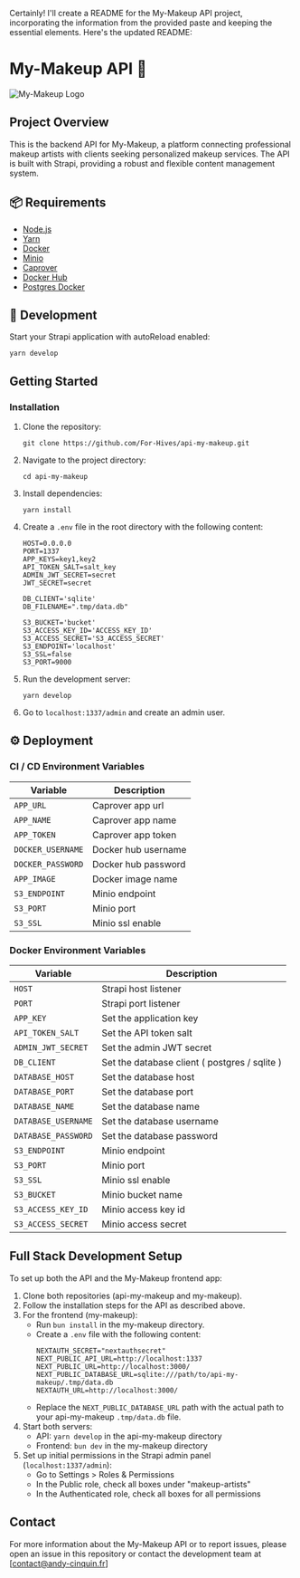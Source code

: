Certainly! I'll create a README for the My-Makeup API project, incorporating the information from the provided paste and keeping the essential elements. Here's the updated README:

# My-Makeup API 💄

![My-Makeup Logo](https://r2-andycinquin.andy-cinquin.fr/pres_mymakeup_0824c6b79e.webp)

## Project Overview

This is the backend API for My-Makeup, a platform connecting professional makeup artists with clients seeking personalized makeup services. The API is built with Strapi, providing a robust and flexible content management system.

## 📦 Requirements

- [Node.js](https://nodejs.org/en/download/)
- [Yarn](https://yarnpkg.com/getting-started/install)
- [Docker](https://docs.docker.com/get-docker/)
- [Minio](https://docs.min.io/docs/minio-docker-quickstart-guide.html)
- [Caprover](https://caprover.com/docs/get-started.html)
- [Docker Hub](https://hub.docker.com/)
- [Postgres Docker](https://hub.docker.com/_/postgres)

## 🧰 Development

Start your Strapi application with autoReload enabled:

```
yarn develop
```

## Getting Started

### Installation

1. Clone the repository:
   ```
   git clone https://github.com/For-Hives/api-my-makeup.git
   ```

2. Navigate to the project directory:
   ```
   cd api-my-makeup
   ```

3. Install dependencies:
   ```
   yarn install
   ```

4. Create a `.env` file in the root directory with the following content:
   ```
   HOST=0.0.0.0
   PORT=1337
   APP_KEYS=key1,key2
   API_TOKEN_SALT=salt_key
   ADMIN_JWT_SECRET=secret
   JWT_SECRET=secret

   DB_CLIENT='sqlite'
   DB_FILENAME=".tmp/data.db"

   S3_BUCKET='bucket'
   S3_ACCESS_KEY_ID='ACCESS_KEY_ID'
   S3_ACCESS_SECRET='S3_ACCESS_SECRET'
   S3_ENDPOINT='localhost'
   S3_SSL=false
   S3_PORT=9000
   ```

5. Run the development server:
   ```
   yarn develop
   ```

6. Go to `localhost:1337/admin` and create an admin user.

## ⚙️ Deployment

### CI / CD Environment Variables

| Variable          | Description         |
| ----------------- | ------------------- |
| `APP_URL`         | Caprover app url    |
| `APP_NAME`        | Caprover app name   |
| `APP_TOKEN`       | Caprover app token  |
| `DOCKER_USERNAME` | Docker hub username |
| `DOCKER_PASSWORD` | Docker hub password |
| `APP_IMAGE`       | Docker image name   |
| `S3_ENDPOINT`     | Minio endpoint      |
| `S3_PORT`         | Minio port          |
| `S3_SSL`          | Minio ssl enable    |

### Docker Environment Variables

| Variable            | Description                                   |
| ------------------- | --------------------------------------------- |
| `HOST`              | Strapi host listener                          |
| `PORT`              | Strapi port listener                          |
| `APP_KEY`           | Set the application key                       |
| `API_TOKEN_SALT`    | Set the API token salt                        |
| `ADMIN_JWT_SECRET`  | Set the admin JWT secret                      |
| `DB_CLIENT`         | Set the database client ( postgres / sqlite ) |
| `DATABASE_HOST`     | Set the database host                         |
| `DATABASE_PORT`     | Set the database port                         |
| `DATABASE_NAME`     | Set the database name                         |
| `DATABASE_USERNAME` | Set the database username                     |
| `DATABASE_PASSWORD` | Set the database password                     |
| `S3_ENDPOINT`       | Minio endpoint                                |
| `S3_PORT`           | Minio port                                    |
| `S3_SSL`            | Minio ssl enable                              |
| `S3_BUCKET`         | Minio bucket name                             |
| `S3_ACCESS_KEY_ID`  | Minio access key id                           |
| `S3_ACCESS_SECRET`  | Minio access secret                           |

## Full Stack Development Setup

To set up both the API and the My-Makeup frontend app:

1. Clone both repositories (api-my-makeup and my-makeup).
2. Follow the installation steps for the API as described above.
3. For the frontend (my-makeup):
   - Run `bun install` in the my-makeup directory.
   - Create a `.env` file with the following content:
     ```
     NEXTAUTH_SECRET="nextauthsecret"
     NEXT_PUBLIC_API_URL=http://localhost:1337
     NEXT_PUBLIC_URL=http://localhost:3000/
     NEXT_PUBLIC_DATABASE_URL=sqlite:///path/to/api-my-makeup/.tmp/data.db
     NEXTAUTH_URL=http://localhost:3000/
     ```
   - Replace the `NEXT_PUBLIC_DATABASE_URL` path with the actual path to your api-my-makeup `.tmp/data.db` file.
4. Start both servers:
   - API: `yarn develop` in the api-my-makeup directory
   - Frontend: `bun dev` in the my-makeup directory
5. Set up initial permissions in the Strapi admin panel (`localhost:1337/admin`):
   - Go to Settings > Roles & Permissions
   - In the Public role, check all boxes under "makeup-artists"
   - In the Authenticated role, check all boxes for all permissions


## Contact

For more information about the My-Makeup API or to report issues, please open an issue in this repository or contact the development team at [contact@andy-cinquin.fr]
